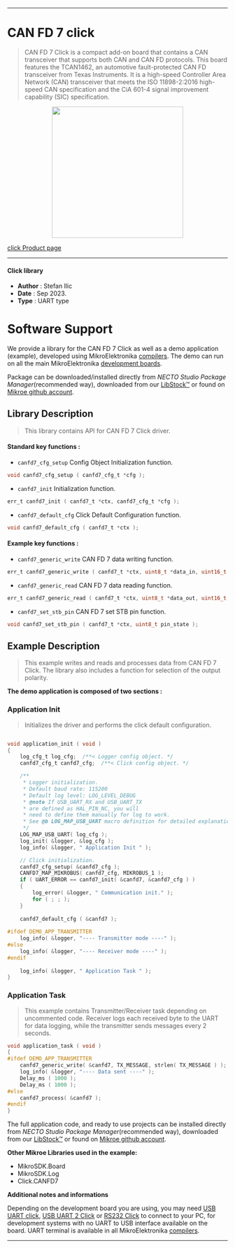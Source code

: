
---
# CAN FD 7 click

> CAN FD 7 Click is a compact add-on board that contains a CAN transceiver that supports both CAN and CAN FD protocols. This board features the TCAN1462, an automotive fault-protected CAN FD transceiver from Texas Instruments. It is a high-speed Controller Area Network (CAN) transceiver that meets the ISO 11898-2:2016 high-speed CAN specification and the CiA 601-4 signal improvement capability (SIC) specification.

<p align="center">
  <img src="https://download.mikroe.com/images/click_for_ide/canfd7_click.png" height=300px>
</p>

[click Product page](https://www.mikroe.com/can-fd-7-click)

---


#### Click library

- **Author**        : Stefan Ilic
- **Date**          : Sep 2023.
- **Type**          : UART type


# Software Support

We provide a library for the CAN FD 7 Click
as well as a demo application (example), developed using MikroElektronika
[compilers](https://www.mikroe.com/necto-studio).
The demo can run on all the main MikroElektronika [development boards](https://www.mikroe.com/development-boards).

Package can be downloaded/installed directly from *NECTO Studio Package Manager*(recommended way), downloaded from our [LibStock&trade;](https://libstock.mikroe.com) or found on [Mikroe github account](https://github.com/MikroElektronika/mikrosdk_click_v2/tree/master/clicks).

## Library Description

> This library contains API for CAN FD 7 Click driver.

#### Standard key functions :

- `canfd7_cfg_setup` Config Object Initialization function.
```c
void canfd7_cfg_setup ( canfd7_cfg_t *cfg );
```

- `canfd7_init` Initialization function.
```c
err_t canfd7_init ( canfd7_t *ctx, canfd7_cfg_t *cfg );
```

- `canfd7_default_cfg` Click Default Configuration function.
```c
void canfd7_default_cfg ( canfd7_t *ctx );
```

#### Example key functions :

- `canfd7_generic_write` CAN FD 7 data writing function.
```c
err_t canfd7_generic_write ( canfd7_t *ctx, uint8_t *data_in, uint16_t len ) 
```

- `canfd7_generic_read` CAN FD 7 data reading function.
```c
err_t canfd7_generic_read ( canfd7_t *ctx, uint8_t *data_out, uint16_t len );
```

- `canfd7_set_stb_pin` CAN FD 7 set STB pin function.
```c
void canfd7_set_stb_pin ( canfd7_t *ctx, uint8_t pin_state );
```

## Example Description

> This example writes and reads and processes data from CAN FD 7 Click.
  The library also includes a function for selection of the output polarity.

**The demo application is composed of two sections :**

### Application Init

> Initializes the driver and performs the click default configuration.

```c

void application_init ( void ) 
{
    log_cfg_t log_cfg;  /**< Logger config object. */
    canfd7_cfg_t canfd7_cfg;  /**< Click config object. */

    /** 
     * Logger initialization.
     * Default baud rate: 115200
     * Default log level: LOG_LEVEL_DEBUG
     * @note If USB_UART_RX and USB_UART_TX 
     * are defined as HAL_PIN_NC, you will 
     * need to define them manually for log to work. 
     * See @b LOG_MAP_USB_UART macro definition for detailed explanation.
     */
    LOG_MAP_USB_UART( log_cfg );
    log_init( &logger, &log_cfg );
    log_info( &logger, " Application Init " );

    // Click initialization.
    canfd7_cfg_setup( &canfd7_cfg );
    CANFD7_MAP_MIKROBUS( canfd7_cfg, MIKROBUS_1 );
    if ( UART_ERROR == canfd7_init( &canfd7, &canfd7_cfg ) ) 
    {
        log_error( &logger, " Communication init." );
        for ( ; ; );
    }
    
    canfd7_default_cfg ( &canfd7 );
    
#ifdef DEMO_APP_TRANSMITTER
    log_info( &logger, "---- Transmitter mode ----" );
#else
    log_info( &logger, "---- Receiver mode ----" );
#endif 
    
    log_info( &logger, " Application Task " );
}

```

### Application Task

> This example contains Transmitter/Receiver task depending on uncommented code.
  Receiver logs each received byte to the UART for data logging,
  while the transmitter sends messages every 2 seconds.

```c
void application_task ( void ) 
{
#ifdef DEMO_APP_TRANSMITTER
    canfd7_generic_write( &canfd7, TX_MESSAGE, strlen( TX_MESSAGE ) );
    log_info( &logger, "---- Data sent ----" );
    Delay_ms ( 1000 );
    Delay_ms ( 1000 );
#else
    canfd7_process( &canfd7 );
#endif
}
```

The full application code, and ready to use projects can be installed directly from *NECTO Studio Package Manager*(recommended way), downloaded from our [LibStock&trade;](https://libstock.mikroe.com) or found on [Mikroe github account](https://github.com/MikroElektronika/mikrosdk_click_v2/tree/master/clicks).

**Other Mikroe Libraries used in the example:**

- MikroSDK.Board
- MikroSDK.Log
- Click.CANFD7

**Additional notes and informations**

Depending on the development board you are using, you may need
[USB UART click](https://www.mikroe.com/usb-uart-click),
[USB UART 2 Click](https://www.mikroe.com/usb-uart-2-click) or
[RS232 Click](https://www.mikroe.com/rs232-click) to connect to your PC, for
development systems with no UART to USB interface available on the board. UART
terminal is available in all MikroElektronika
[compilers](https://shop.mikroe.com/compilers).

---

